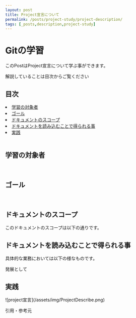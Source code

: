 ```yaml
---
layout: post
title: Project宣言について
permalink: /posts/project-study/project-description/
tags: [_posts,description,project-study]
---
```


<h1>Gitの学習 </h1>
このPostはProject宣言について学ぶ事ができます。

解説していることは目次からご覧ください

<h2>目次</h2>
<li><a href="#target">学習の対象者</a></li>
<li><a href="#goal">ゴール</a></li>
<li><a href="#scope">ドキュメントのスコープ</a></li>
<li><a href="#scope">ドキュメントを読み込むことで得られる事</a></li>
<li><a href="#do">実践</a></li>


<br>

<h2 id="target">学習の対象者</h2>


<br>

<h2 id="goal">ゴール</h2>

<br>

<h2 id="scope">ドキュメントのスコープ</h2>
このドキュメントのスコープは以下の通りです。

<br>

<h2 id="merit">ドキュメントを読み込むことで得られる事</h2>
具体的な業務においては以下の様なものです。

発展として

<h2>実践</h2>
![project宣言](/assets/img/ProjectDescribe.png)




引用・参考元
